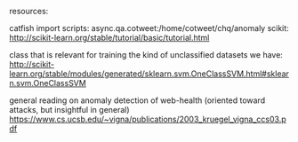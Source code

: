 resources:

catfish import scripts: async.qa.cotweet:/home/cotweet/chq/anomaly
scikit: http://scikit-learn.org/stable/tutorial/basic/tutorial.html

class that is relevant for training the kind of unclassified datasets we have:
 http://scikit-learn.org/stable/modules/generated/sklearn.svm.OneClassSVM.html#sklearn.svm.OneClassSVM


general reading on anomaly detection of web-health (oriented toward attacks, but insightful in general)
https://www.cs.ucsb.edu/~vigna/publications/2003_kruegel_vigna_ccs03.pdf

